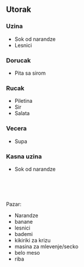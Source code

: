 
## Utorak

### Uzina 

- Sok od narandze
- Lesnici


### Dorucak

- Pita sa sirom

### Rucak

- Piletina
- Sir
- Salata

### Vecera
- Supa

### Kasna uzina
- Sok od narandze

<br/>
<br/>
<br/>



Pazar:
- Narandze
- banane
- lesnici
- bademi
- kikiriki za krizu
- masina za mlevenje/secko
- belo meso 
- riba 
